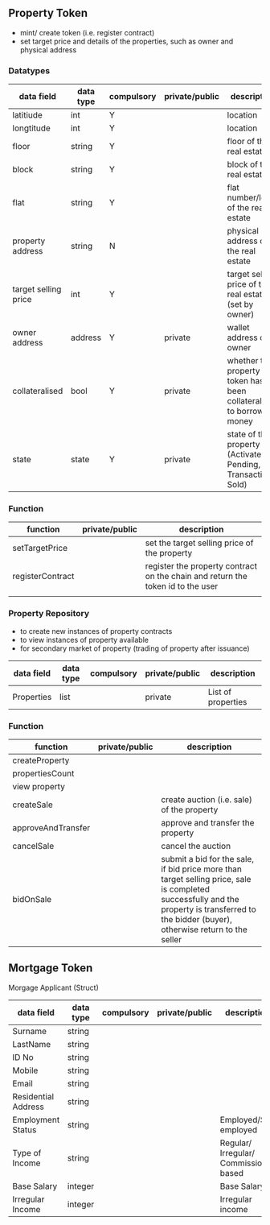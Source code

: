 ## Property Token

* mint/ create token (i.e. register contract)
* set target price and details of the properties, such as owner and physical address

### Datatypes

| data field | data type | compulsory | private/public |description|
|------------|-----------|------------|----------------|----------------|
| latitiude      | int          |   Y         |                |location|
| longtitude           | int          | Y           |                |location|
| floor           |   string        |    Y        |                |floor of the real estate|
| block           |   string        |     Y       |                |block of the real estate|
| flat           |    string       |      Y      |                |flat number/letter of the real estate|
| property address           | string           | N           |                | physical address of the real estate|
| target selling price           |   int        |  Y          |                | target selling price of the real estate (set by owner) |
| owner address           |  address         |      Y      |   private            | wallet address of owner |
| collateralised           |  bool         |        Y    |   private             | whether the property token has been collateralised to borrow money|
| state           | state          |      Y      |    private            | state of the property (Activated, Pending, In Transaction, Sold) |

### Function


| function | private/public | description |
|----------|-------------|----------------|
| setTargetPrice         |             | set the target selling price of the property               |
| registerContract         |             |   register the property contract on the chain and return the token id to the user             |
|          |             |                |


### Property Repository

* to create new instances of property contracts
* to view instances of property available
* for secondary market of property (trading of property after issuance)

| data field | data type | compulsory | private/public |description|
|------------|-----------|------------|----------------|----------------|
|Properties  | list          |            |    private            | List of properties|

### Function 

| function | private/public | description |
|----------|-------------|----------------|
| createProperty          |             |                |
| propertiesCount          |             |                |
| view property         |             |                |
| createSale         |             | create auction (i.e. sale) of the property                |
| approveAndTransfer         |             | approve and transfer the property   |
| cancelSale         |             | cancel the auction   |
| bidOnSale         |             | submit a bid for the sale, if bid price more than target selling price, sale is completed successfully and the property is transferred to the bidder (buyer), otherwise return to the seller  |

## Mortgage Token

Morgage Applicant (Struct)

| data field | data type | compulsory | private/public |description|
|------------|-----------|------------|----------------|----------------|
| Surname  | string          |            |                | |
| LastName  | string           |            |                | |
| ID No  | string           |            |                | |
| Mobile  | string           |            |                | |
| Email  | string           |            |                | |
| Residential Address  | string           |            |                | |
| Employment Status  | string           |            |                | Employed/Self employed|
| Type of Income | string           |            |                | Regular/ Irregular/ Commission based|
| Base Salary | integer           |            |                | Base Salary|
| Irregular Income | integer           |            |                | Irregular income|